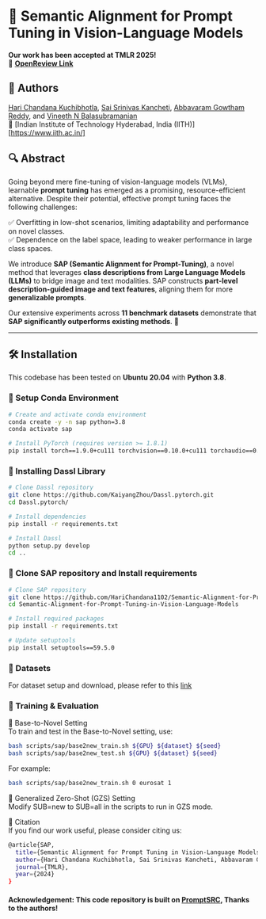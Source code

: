 # 🌟 Semantic Alignment for Prompt Tuning in Vision-Language Models

 **Our work has been accepted at TMLR 2025!**   
🔗 [**OpenReview Link**](https://openreview.net/forum?id=avDr56QjSI)  

## 📌 Authors  
[Hari Chandana Kuchibhotla](https://sites.google.com/view/hari-chandana-kuchibhotla/home), [Sai Srinivas Kancheti](https://ksais.github.io/), [Abbavaram Gowtham Reddy](https://gautam0707.github.io/), and [Vineeth N Balasubramanian](https://people.iith.ac.in/vineethnb/) <br>
📍 [Indian Institute of Technology Hyderabad, India (IITH)][https://www.iith.ac.in/]


## 🔍 Abstract  
Going beyond mere fine-tuning of vision-language models (VLMs), learnable **prompt tuning** has emerged as a promising, resource-efficient alternative. Despite their potential, effective prompt tuning faces the following challenges:

✅ Overfitting in low-shot scenarios, limiting adaptability and performance on novel classes.  
✅ Dependence on the label space, leading to weaker performance in large class spaces.  

We introduce **SAP (Semantic Alignment for Prompt-Tuning)**, a novel method that leverages **class descriptions from Large Language Models (LLMs)** to bridge image and text modalities. SAP constructs **part-level description-guided image and text features**, aligning them for more **generalizable prompts**.  

Our extensive experiments across **11 benchmark datasets** demonstrate that **SAP significantly outperforms existing methods**. 🚀  

---

## 🛠 Installation  
This codebase has been tested on **Ubuntu 20.04** with **Python 3.8**.

### 🔹 Setup Conda Environment  
```bash
# Create and activate conda environment
conda create -y -n sap python=3.8
conda activate sap

# Install PyTorch (requires version >= 1.8.1)
pip install torch==1.9.0+cu111 torchvision==0.10.0+cu111 torchaudio==0.9.0 -f https://download.pytorch.org/whl/torch_stable.html
```

### 🔹 Installing Dassl Library
```bash
# Clone Dassl repository
git clone https://github.com/KaiyangZhou/Dassl.pytorch.git
cd Dassl.pytorch/

# Install dependencies
pip install -r requirements.txt

# Install Dassl
python setup.py develop
cd ..
```

### 🔹 Clone SAP repository and Install requirements
```bash
# Clone SAP repository
git clone https://github.com/HariChandana1102/Semantic-Alignment-for-Prompt-Tuning-in-Vision-Language-Models.git
cd Semantic-Alignment-for-Prompt-Tuning-in-Vision-Language-Models

# Install required packages
pip install -r requirements.txt

# Update setuptools
pip install setuptools==59.5.0
```
### 🔹 Datasets
For dataset setup and download, please refer to this [link](https://github.com/muzairkhattak/PromptSRC/blob/main/docs/DATASETS.md)

### 🚀 Training & Evaluation
🔹 Base-to-Novel Setting<br>
      To train and test in the Base-to-Novel setting, use:
```bash
bash scripts/sap/base2new_train.sh ${GPU} ${dataset} ${seed}
bash scripts/sap/base2new_test.sh ${GPU} ${dataset} ${seed}
```
For example:
```bash
bash scripts/sap/base2new_train.sh 0 eurosat 1
```

🔹 Generalized Zero-Shot (GZS) Setting <br>
      Modify SUB=new to SUB=all in the scripts to run in GZS mode.

📜 Citation<br>
If you find our work useful, please consider citing us:
```bash
@article{SAP,
  title={Semantic Alignment for Prompt Tuning in Vision-Language Models},
  author={Hari Chandana Kuchibhotla, Sai Srinivas Kancheti, Abbavaram Gowtham Reddy and Vineeth N Balasubramanian},
  journal={TMLR},
  year={2024}
}
```
#### Acknowledgement: This code repository is built on [PromptSRC](https://github.com/muzairkhattak/PromptSRC/tree/main), Thanks to the authors!
